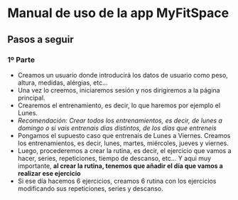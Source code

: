 # Manual de uso de la app MyFitSpace
## Pasos a seguir
### 1º Parte
- Creamos un usuario donde introducirá los datos de usuario como peso, altura, medidas, alérgias, etc...
- Una vez lo creemos, iniciaremos sesión y nos dirigiremos a la página principal.
- Crearemos el entrenamiento, es decir, lo que haremos por ejemplo el Lunes.
- *Recomendación: Crear todos los entrenamientos, es decir, de lunes a domingo o si vais entrenais dias distintos, de los días que entreneis*
- Pongamos el supuesto caso que entrenais de Lunes a Viernes. Creamos los entrenamientos, es decir, lunes, martes, miércoles, jueves y viernes.
- Luego, procederemos a crear la rutina, es decir, el ejercicio que vamos a hacer, series, repeticiones, tiempo de descanso, etc... Y aqui muy importante, **al crear la rutina, tenemos que añadir el día que vamos a realizar ese ejercicio**
- Si ese día hacemos 6 ejercicios, creamos 6 rutina con los ejercicios modificando sus repeticiones, series y descanso.
